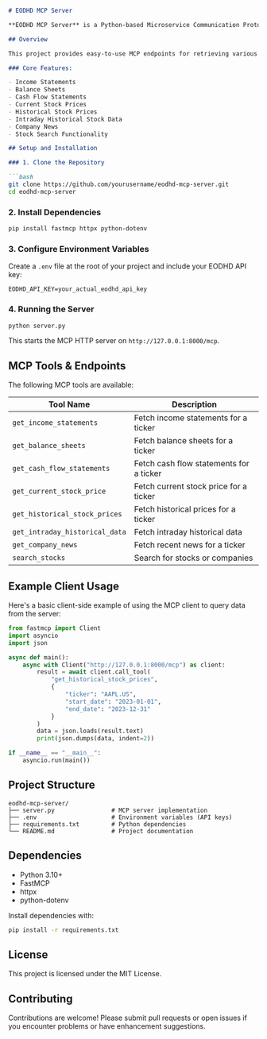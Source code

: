````markdown
# EODHD MCP Server

**EODHD MCP Server** is a Python-based Microservice Communication Protocol (MCP) server designed to provide comprehensive access to financial and market data via the **EOD Historical Data (EODHD)** API. This MCP server enables users to easily fetch and manipulate financial datasets including income statements, balance sheets, cash flows, historical and intraday stock prices, and search for companies or stocks.

## Overview

This project provides easy-to-use MCP endpoints for retrieving various financial datasets using EODHD’s API. Users can leverage the server to integrate financial data into their applications or financial analysis workflows.

### Core Features:

- Income Statements
- Balance Sheets
- Cash Flow Statements
- Current Stock Prices
- Historical Stock Prices
- Intraday Historical Stock Data
- Company News
- Stock Search Functionality

## Setup and Installation

### 1. Clone the Repository

```bash
git clone https://github.com/yourusername/eodhd-mcp-server.git
cd eodhd-mcp-server
````

### 2. Install Dependencies

```bash
pip install fastmcp httpx python-dotenv
```

### 3. Configure Environment Variables

Create a `.env` file at the root of your project and include your EODHD API key:

```
EODHD_API_KEY=your_actual_eodhd_api_key
```

### 4. Running the Server

```bash
python server.py
```

This starts the MCP HTTP server on `http://127.0.0.1:8000/mcp`.

## MCP Tools & Endpoints

The following MCP tools are available:

| Tool Name                      | Description                             |
| ------------------------------ | --------------------------------------- |
| `get_income_statements`        | Fetch income statements for a ticker    |
| `get_balance_sheets`           | Fetch balance sheets for a ticker       |
| `get_cash_flow_statements`     | Fetch cash flow statements for a ticker |
| `get_current_stock_price`      | Fetch current stock price for a ticker  |
| `get_historical_stock_prices`  | Fetch historical prices for a ticker    |
| `get_intraday_historical_data` | Fetch intraday historical data          |
| `get_company_news`             | Fetch recent news for a ticker          |
| `search_stocks`                | Search for stocks or companies          |

## Example Client Usage

Here's a basic client-side example of using the MCP client to query data from the server:

```python
from fastmcp import Client
import asyncio
import json

async def main():
    async with Client("http://127.0.0.1:8000/mcp") as client:
        result = await client.call_tool(
            "get_historical_stock_prices",
            {
                "ticker": "AAPL.US",
                "start_date": "2023-01-01",
                "end_date": "2023-12-31"
            }
        )
        data = json.loads(result.text)
        print(json.dumps(data, indent=2))

if __name__ == "__main__":
    asyncio.run(main())
```

## Project Structure

```
eodhd-mcp-server/
├── server.py                # MCP server implementation
├── .env                     # Environment variables (API keys)
├── requirements.txt         # Python dependencies
└── README.md                # Project documentation
```

## Dependencies

* Python 3.10+
* FastMCP
* httpx
* python-dotenv

Install dependencies with:

```bash
pip install -r requirements.txt
```

## License

This project is licensed under the MIT License.

## Contributing

Contributions are welcome! Please submit pull requests or open issues if you encounter problems or have enhancement suggestions.


